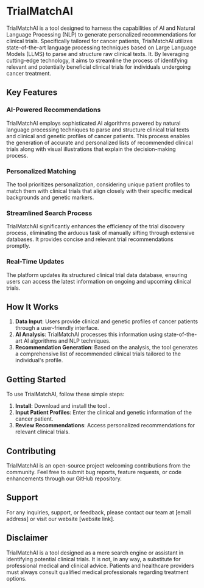 # TrialMatchAI

TrialMatchAI is a tool designed to harness the capabilities of AI and Natural Language Processing (NLP) to generate personalized recommendations for clinical trials. Specifically tailored for cancer patients, TrialMatchAI utilizes state-of-the-art language processing techniques based on Large Language Models (LLMS) to parse and structure raw clinical texts. It. By leveraging cutting-edge technology, it aims to streamline the process of identifying relevant and potentially beneficial clinical trials for individuals undergoing cancer treatment.

## Key Features

### AI-Powered Recommendations
TrialMatchAI employs sophisticated AI algorithms powered by natural language processing techniques to parse and structure clinical trial texts and clinical and genetic profiles of cancer patients. This process enables the generation of accurate and personalized lists of recommended clinical trials along with visual illustrations that explain the decision-making process.

### Personalized Matching
The tool prioritizes personalization, considering unique patient profiles to match them with clinical trials that align closely with their specific medical backgrounds and genetic markers.

### Streamlined Search Process
TrialMatchAI significantly enhances the efficiency of the trial discovery process, eliminating the arduous task of manually sifting through extensive databases. It provides concise and relevant trial recommendations promptly.

### Real-Time Updates
The platform updates its structured clinical trial data database, ensuring users can access the latest information on ongoing and upcoming clinical trials.

## How It Works

1. **Data Input**: Users provide clinical and genetic profiles of cancer patients through a user-friendly interface.
2. **AI Analysis**: TrialMatchAI processes this information using state-of-the-art AI algorithms and NLP techniques.
3. **Recommendation Generation**: Based on the analysis, the tool generates a comprehensive list of recommended clinical trials tailored to the individual's profile.

## Getting Started

To use TrialMatchAI, follow these simple steps:

1. **Install**: Download and install the tool .
2. **Input Patient Profiles**: Enter the clinical and genetic information of the cancer patient.
3. **Review Recommendations**: Access personalized recommendations for relevant clinical trials.

## Contributing

TrialMatchAI is an open-source project welcoming contributions from the community. Feel free to submit bug reports, feature requests, or code enhancements through our GitHub repository.

## Support

For any inquiries, support, or feedback, please contact our team at [email address] or visit our website [website link].

## Disclaimer

TrialMatchAI is a tool designed as a mere search engine or assistant in identifying potential clinical trials. It is not, in any way, a substitute for professional medical and clinical advice. Patients and healthcare providers must always consult qualified medical professionals regarding treatment options.
